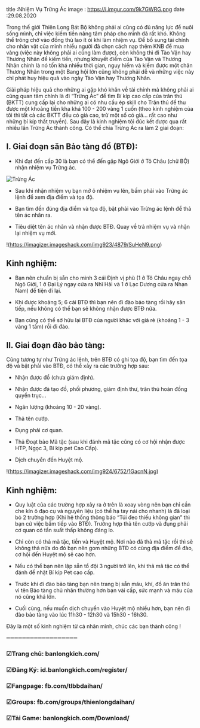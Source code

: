 title :Nhiệm Vụ Trừng Ác
image : https://i.imgur.com/9k7GWRG.png
date  :29.08.2020

Trong thế giới Thiên Long Bát Bộ không phải ai cũng có đủ năng lực để nuôi sống mình, chỉ việc kiếm tiền nâng tâm pháp cho mình đã rất khó. Không thể trông chờ vào đồng thù lao ít ỏi khi làm nhiệm vụ. Để bổ sung tài chính cho nhân vật của mình nhiều người đã chọn cách nạp thêm KNB để mua vàng (việc này không phải ai cũng làm được), còn không thì đi Tào Vận hay Thương Nhân để kiếm tiền, nhưng khuyết điểm của Tào Vận và Thương Nhân chính là nó tốn khá nhiều thời gian, nguy hiểm và kiếm được một chân Thương Nhân trong một Bang hội lớn cũng không phải dễ và những việc này chỉ phát huy hiệu quả vào ngày Tào Vận hay Thương Nhân.
 
Giải pháp hiệu quả cho những ai gặp khó khăn về tài chính mà không phải ai cũng quan tâm chính là đi “Trừng Ác” để tìm Bí kíp cao cấp của trân thú (BKTT) cung cấp lại cho những ai có nhu cầu ép skill cho Trân thú để thu được một khoảng tiền kha khá 100 - 200 vàng 1 cuốn (theo kinh nghiệm của tôi thì tất cả các BKTT đều có giá cao, trừ một số có giá… rất cao như những bí kíp thất truyền). Sau đây là kinh nghiệm tôi đúc kết được qua rất nhiều lần Trừng Ác thành công. Có thể chia Trừng Ác ra làm 2 giai đoạn:

## I. Giai đoạn săn Bảo tàng đồ (BTĐ):

- Khi đạt đến cấp 30 là bạn có thể đến gặp Ngô Giới ở Tô Châu (chữ BỘ) nhận nhiệm vụ Trừng ác.

![Trừng Ác](https://i.imgur.com/9k7GWRG.png)

- Sau khi nhận nhiệm vụ bạn mở ô nhiệm vụ lên, bấm phải vào Trừng ác lệnh để xem địa điểm và tọa độ.

- Bạn tìm đến đúng địa điểm và tọa độ, bật phải vào Trừng ác lệnh để thả tên ác nhân ra.

- Tiêu diệt tên ác nhân và nhận được BTĐ. Quay về trả nhiệm vụ và nhận lại nhiệm vụ mới.

!(https://imagizer.imageshack.com/img923/4879/SuHeN9.png)

## Kinh nghiệm:

- Bạn nên chuẩn bị sẵn cho mình 3 cái Định vị phù (1 ở Tô Châu ngay chỗ Ngô Giới, 1 ở Đại Lý ngay cửa ra Nhĩ Hải và 1 ở Lạc Dương cửa ra Nhạn Nam) để tiện đi lại.

- Khi được khoảng 5; 6 cái BTĐ thì bạn nên đi đào bảo tàng rồi hãy săn tiếp, nếu không có thể bạn sẽ không nhận được BTĐ nữa.

- Bạn cũng có thể sở hữu lại BTĐ của người khác với giá rẻ (khoảng 1 - 3 vàng 1 tấm) rồi đi đào.

## II. Giai đoạn đào bảo tàng:

Cũng tương tự như Trừng ác lệnh, trên BTĐ có ghi tọa độ, bạn tìm đến tọa độ và bật phải vào BTĐ, có thể xảy ra các trường hợp sau:

- Nhận được đồ (chưa giám định).

-  Nhận được đả tạo đồ, phối phương, giám định thư, trân thú hoàn đồng quyển trục…
 
-  Ngân lượng (khoảng 10 - 20 vàng).

- Thả tên cướp.

-  Đụng phải cơ quan.

-  Thả Đoạt bảo Mã tặc (sau khi đánh mã tặc cũng có cơ hội nhận được HTP, Ngọc 3, Bí kip pet Cao Cấp).

-  Dịch chuyển đến Huyệt mộ.

!(https://imagizer.imageshack.com/img924/6752/1GacnN.jpg)

## Kinh nghiệm:

- Quy luật của các trường hợp xảy ra ở trên là xoay vòng nên bạn chỉ cần che kín ô đạo cụ và nguyên liệu (có thể hạ tay nải cho nhanh) là đã loại bỏ 2 trường hợp (Khi hệ thống thông báo “Túi đeo thiếu không gian” thì bạn cứ việc bấm tiếp vào BTĐ). Trường hợp thả tên cướp và đụng phải cơ quan có tần suất thấp không đáng lo.

- Chỉ còn có thả mã tặc, tiền và Huyệt mộ. Nơi nào đã thả mã tặc rồi thì sẽ không thả nữa do đó bạn nên gom những BTĐ có cùng địa điểm để đào, cơ hội đến Huyệt mộ sẽ cao hơn.

- Nếu có thể bạn nên lập sẵn tổ đội 3 người trở lên, khi thả mã tặc có thể đánh để nhặt Bí kíp Pet cao cấp.

- Trước khi đi đào bảo tàng bạn nên trang bị sẵn máu, khí, đồ ăn trân thú vì tên Bảo tàng chủ nhân thường hơn bạn vài cấp, sức mạnh và máu của nó cũng khá lớn.
 
- Cuối cùng, nếu muốn dịch chuyển vào Huyệt mộ nhiều hơn, bạn nên đi đào bảo tàng vào lúc 11h30 - 12h30 và 15h30 - 16h30.

Đây là một số kinh nghiệm từ cá nhân mình, chúc các bạn thành công !

➖➖➖➖➖➖➖➖➖➖➖➖➖➖➖➖➖➖

### ☑Trang chủ: banlongkich.com/

### ☑Đăng Ký: id.banlongkich.com/register/

### ☑Fangpage: fb.com/tlbbdaihan/

### ☑Groups: fb.com/groups/thienlongdaihan/

### ☑Tải Game: banlongkich.com/Download/
